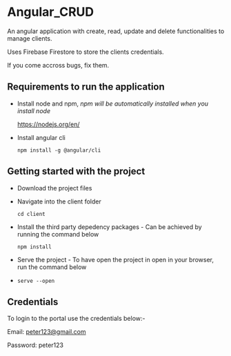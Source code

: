 # Angular_CRUD

An angular application with create, read, update and delete functionalities to manage clients.

Uses Firebase Firestore to store the clients credentials.

If you come accross bugs, fix them.

## Requirements to run the application

- Install node and npm, _npm will be automatically installed when you install node_

  https://nodejs.org/en/
  
- Install angular cli

      npm install -g @angular/cli

## Getting started with the project

- Download the project files
- Navigate into the client folder

      cd client

- Install the third party depedency packages - Can be achieved by running the command below

      npm install
      
- Serve the project - To have open the project in open in your browser, run the command below
-
      serve --open

## Credentials

To login to the portal use the credentials below:-

Email: peter123@gmail.com

Password: peter123

